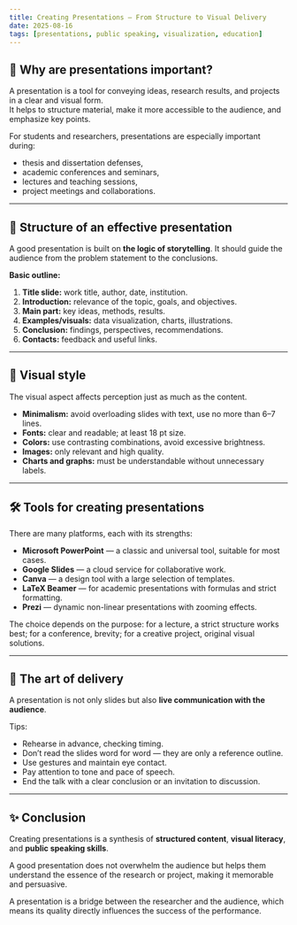 ```yaml
---
title: Creating Presentations — From Structure to Visual Delivery
date: 2025-08-16
tags: [presentations, public speaking, visualization, education]
---
```


## 🎤 Why are presentations important?  

A presentation is a tool for conveying ideas, research results, and projects in a clear and visual form.  
It helps to structure material, make it more accessible to the audience, and emphasize key points.  

For students and researchers, presentations are especially important during:  
- thesis and dissertation defenses,  
- academic conferences and seminars,  
- lectures and teaching sessions,  
- project meetings and collaborations.  

---

## 📑 Structure of an effective presentation  

A good presentation is built on **the logic of storytelling**. It should guide the audience from the problem statement to the conclusions.  

**Basic outline:**  
1. **Title slide:** work title, author, date, institution.  
2. **Introduction:** relevance of the topic, goals, and objectives.  
3. **Main part:** key ideas, methods, results.  
4. **Examples/visuals:** data visualization, charts, illustrations.  
5. **Conclusion:** findings, perspectives, recommendations.  
6. **Contacts:** feedback and useful links.  

---

## 🎨 Visual style  

The visual aspect affects perception just as much as the content.  

- **Minimalism:** avoid overloading slides with text, use no more than 6–7 lines.  
- **Fonts:** clear and readable; at least 18 pt size.  
- **Colors:** use contrasting combinations, avoid excessive brightness.  
- **Images:** only relevant and high quality.  
- **Charts and graphs:** must be understandable without unnecessary labels.  

---

## 🛠 Tools for creating presentations  

There are many platforms, each with its strengths:  

- **Microsoft PowerPoint** — a classic and universal tool, suitable for most cases.  
- **Google Slides** — a cloud service for collaborative work.  
- **Canva** — a design tool with a large selection of templates.  
- **LaTeX Beamer** — for academic presentations with formulas and strict formatting.  
- **Prezi** — dynamic non-linear presentations with zooming effects.  

The choice depends on the purpose: for a lecture, a strict structure works best; for a conference, brevity; for a creative project, original visual solutions.  

---

## 📢 The art of delivery  

A presentation is not only slides but also **live communication with the audience**.  

Tips:  
- Rehearse in advance, checking timing.  
- Don’t read the slides word for word — they are only a reference outline.  
- Use gestures and maintain eye contact.  
- Pay attention to tone and pace of speech.  
- End the talk with a clear conclusion or an invitation to discussion.  

---

## ✨ Conclusion  

Creating presentations is a synthesis of **structured content**, **visual literacy**, and **public speaking skills**.  

A good presentation does not overwhelm the audience but helps them understand the essence of the research or project, making it memorable and persuasive.  

A presentation is a bridge between the researcher and the audience, which means its quality directly influences the success of the performance.  

